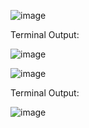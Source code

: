 ![image](https://github.com/user-attachments/assets/d2a25dea-b700-44b4-a839-a9396a5c3872)

Terminal Output:

![image](https://github.com/user-attachments/assets/26b06af9-e838-425c-ab6f-51766a42b07e)

![image](https://github.com/user-attachments/assets/08f6b2a6-8f70-4669-a33f-db29bc104425)

Terminal Output:

![image](https://github.com/user-attachments/assets/422b008b-98e5-4e99-8459-3d35727e9ee0)
